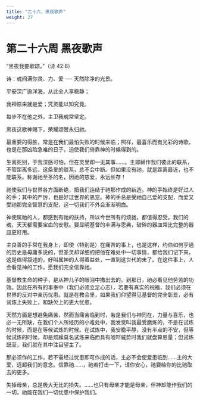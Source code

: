 ```yaml
---
title: "二十六、黑夜歌声"
weight: 27
---
```


# 第二十六周 黑夜歌声

“黑夜我要歌颂。”（诗 42:8）

诗：魂间满你灵、力、爱 ── 天然除净的光景。

平安深广逾洋海，从此全人享稳静；

我神原来就是爱；凭灵能以知究竟。

每步不在他之外，主卫我魂常坚定。

黑夜这歌神赐下，荣耀颂赞永归祂。

最重要的得胜，常是在我们最怕失败的时候来临；照样，最喜乐而有光彩的诗歌，也是在那凶险急难的日子，迫使我们倚靠神的时候得到的。

生离死别，于我深感可怕，但在灵里却一无其事……。主耶稣作我们彼此的联系，不管距离多远，这条爱的联系，总不会中断。但如果没有祂，就是距离最近，也不能联系。称谢祂至圣的名，因祂的慈爱，永远长存！

祂使我们与世界各方面断绝，把我们连结于祂那作成的新造。神的手始终是好过人的手；其中的严厉，也是好过世界的恩宠。神的手总是受祂自己爱的支配，而爱又受祂那完全智慧的支配，这一切我们不外会渐渐明白。

神使属祂的人，都感到有祂的扶持，所以今世所有的烦拢，都值得忍受。我们的魂，天天都需要宝血的安慰。要显明基督的丰满与恩典，破碎的器皿常比完整的器皿更好用。

主良善的手常在我身上，即使（特别是）在痛苦的事上，也是这样，约伯如何亨通的历史是毋庸多说的，但圣灵却详细的把他在难处中一切事情，都给我们记下来，这是值得叙述的，好叫属神的人得着益处，一直到这世代的末了。在这件事上，人会看见神的工作，愿我们完全信靠祂。

基督教生命的种子，是从神儿子的眼泪中撒出去的。到那日，祂必看见他劳苦的功效。因此在所有的事奉中（我们必须立足心志），若要有真实的祝福，我们必须在世界的反对中亲历忧患。就是在教会里，如果我们仰望得见基督的完全彰显，必有试炼上失败上，和缺欠上的更大忧患。

天然方面是想避免痛苦，然而当痛苦临到时，若是我们与神同在，力量与喜乐，也必一无所缺，在我们个人所经历的小难处中，我发觉叫我最受磨炼的，不是在试炼的时候，而是在等候试炼的时候。在试炼中，我安稳平静，没有半点的不安，但等候试炼的时候，却是烦躁莫名试炼来临而具有唬吓威势时我们就盘算恩量；但试炼既至，我们就在其中注目望主了。

那必须作的工作，若不需经过忧患即可作成的话，主必不会使爱患临到……主的大爱，远超我们的意念。信靠祂……，祂若打击一下，请你安心，祂要给你的比祂取去的更多。

失掉母亲，总是极大无比的损失。……也只有母亲才能是母亲，但神却能作我们的一切，祂能在我们一切忧患中保护我们。
